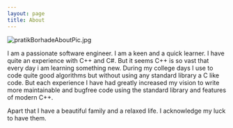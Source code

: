 ```yaml
---
layout: page
title: About
---
```


![pratikBorhadeAboutPic.jpg]({{site.baseurl}}/res/pratikBorhadeAboutPic.jpg)
<p class="message">

</p>
I am a passionate software engineer. I am a keen and a quick learner. I have quite an experience with C++ and C#. But it seems C++ is so vast that every day i am learning something new. During my college days I use to code quite good algorithms but without using any standard library a C like code. But each experience I have had greatly increased my vision to write more maintainable and bugfree code using the standard library and features of modern C++.

Apart that I have a beautiful family and a relaxed life. I acknowledge my luck to have them.  
